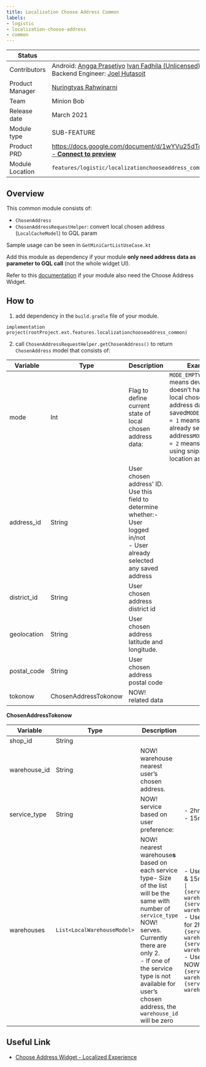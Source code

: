```yaml
---
title: Localization Choose Address Common
labels:
- logistic
- localization-choose-address
- common
---
```


<!--left header table-->
| **Status** | <!--start status:GREEN-->RELEASE<!--end status--> |
| --- | --- |
| Contributors | Android: [Angga Prasetiyo](https://tokopedia.atlassian.net/wiki/people/5c90710f9701df2d3a08e7c1?ref=confluence) [Ivan Fadhila (Unlicensed)](https://tokopedia.atlassian.net/wiki/people/5dd7516d58fc78100710fcea?ref=confluence) [Fakhira Devina](https://tokopedia.atlassian.net/wiki/people/61077e53b704b40068e80a8e?ref=confluence) [Felicia Widjaja](https://tokopedia.atlassian.net/wiki/people/5c90c19d196abe2e884c82ed?ref=confluence)  <br/>Backend Engineer: [Joel Hutasoit](https://tokopedia.atlassian.net/wiki/people/5cabff78faab36165eb9d1e7?ref=confluence) |
| Product Manager | [Nuringtyas Rahwinarni](https://tokopedia.atlassian.net/wiki/people/5f58b98ed2c77e0075ac9865?ref=confluence) |
| Team | Minion Bob |
| Release date | March 2021 |
| Module type | <!--start status:BLUE-->SUB-FEATURE<!--end status--> |
| Product PRD | [https://docs.google.com/document/d/1wYVu25dTo8YsQ7s3ws8gq37T85KWPuE9siNjkLtVoGU/edit#heading=h.rq438b6zh7yv - **Connect to preview**](https://docs.google.com/document/d/1wYVu25dTo8YsQ7s3ws8gq37T85KWPuE9siNjkLtVoGU/edit#heading=h.rq438b6zh7yv) |
| Module Location | `features/logistic/localizationchooseaddress_common` |

<!--toc-->

## Overview

This common module consists of:

- `ChosenAddress`
- `ChosenAddressRequestHelper`: convert local chosen address (`LocalCacheModel`) to GQL param

Sample usage can be seen in `GetMiniCartListUseCase.kt`

Add this module as dependency if your module **only need address data as parameter to GQL call** (not the whole widget UI). 

Refer to this [documentation](https://tokopedia.atlassian.net/wiki/spaces/PA/pages/1157243000/Choose+Address+Widget+-+Localized+Experience) if your module also need the Choose Address Widget.

## How to

1. add dependency in the `build.gradle` file of your module.



```
implementation project(rootProject.ext.features.localizationchooseaddress_common)
```

2. call `ChosenAddressRequestHelper.getChosenAddress()` to return `ChosenAddress` model that consists of:



| **Variable** | **Type** | **Description** | **Example** | **Status** |
| --- | --- | --- | --- | --- |
| mode | Int | Flag to define current state of local chosen address data: | `MODE_EMPTY = 0` means device doesn’t have any local chosen address data saved`MODE_ADDRESS = 1` means user already selected address`MODE_SNIPPET = 2` means user is using snippet location as address |  |
| address\_id | String | User chosen address' ID. Use this field to determine whether:- User logged in/not<br/>- User already selected any saved address<br/> |   | <!--start status:GREEN-->RELEASE<!--end status--> |
| district\_id | String | User chosen address district id |  |  |
| geolocation | String | User chosen address latitude and longitude.  |   | <!--start status:GREEN-->RELEASE<!--end status--> |
| postal\_code | String | User chosen address postal code |   | <!--start status:GREEN-->RELEASE<!--end status--> |
| tokonow | ChosenAddressTokonow | NOW! related data |  | <!--start status:GREEN-->RELEASE<!--end status--> |

**ChosenAddressTokonow**



| **Variable** | **Type** | **Description** | **Example** | **Status** |
| --- | --- | --- | --- | --- |
| shop\_id | String |   |   | <!--start status:GREEN-->RELEASE<!--end status--> |
| warehouse\_id | String | NOW! warehouse nearest user’s chosen address. |   | <!--start status:GREEN-->RELEASE<!--end status--> |
| service\_type | String | NOW! service based on user preference: | - 2hr<br/>- 15m<br/> | <!--start status:GREEN-->RELEASE<!--end status--> |
| warehouses | `List<LocalWarehouseModel>` | NOW! nearest warehouse**s** based on each service type- Size of the list will be the same with number of `service_type` NOW! serves. Currently there are only 2.<br/>- If one of the service type is not available for user’s chosen address, the `warehouse_id` will be zero<br/> | - User eligible for 2h & 15m service type: `[ {service_type:"2h", warehouse_id:12},{service_type:"15m", warehouse_id:23} ]`<br/>- User eligible only for 2h service type `[ {service_type:"2h", warehouse_id:12},{service_type:"15m", warehouse_id:0} ]`<br/>- User not eligible for NOW! `[ {service_type:"2h", warehouse_id: 0},{service_type:"15m", warehouse_id: 0} ]`<br/> | <!--start status:GREEN-->RELEASE<!--end status--> |

## Useful Link

- [Choose Address Widget - Localized Experience](https://tokopedia.atlassian.net/wiki/spaces/PA/pages/1157243000/Choose+Address+Widget+-+Localized+Experience)